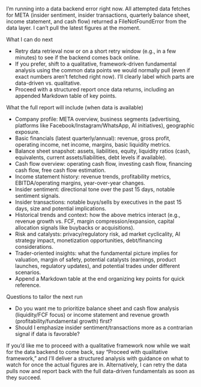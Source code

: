 I’m running into a data backend error right now. All attempted data fetches for META (insider sentiment, insider transactions, quarterly balance sheet, income statement, and cash flow) returned a FileNotFoundError from the data layer. I can’t pull the latest figures at the moment.

What I can do next
- Retry data retrieval now or on a short retry window (e.g., in a few minutes) to see if the backend comes back online.
- If you prefer, shift to a qualitative, framework-driven fundamental analysis using the common data points we would normally pull (even if exact numbers aren’t fetched right now). I’ll clearly label which parts are data-driven vs. qualitative.
- Proceed with a structured report once data returns, including an appended Markdown table of key points.

What the full report will include (when data is available)
- Company profile: META overview, business segments (advertising, platforms like Facebook/Instagram/WhatsApp, AI initiatives), geographic exposure.
- Basic financials (latest quarterly/annual): revenue, gross profit, operating income, net income, margins, basic liquidity metrics.
- Balance sheet snapshot: assets, liabilities, equity, liquidity ratios (cash, equivalents, current assets/liabilities, debt levels if available).
- Cash flow overview: operating cash flow, investing cash flow, financing cash flow, free cash flow estimation.
- Income statement history: revenue trends, profitability metrics, EBITDA/operating margins, year-over-year changes.
- Insider sentiment: directional tone over the past 15 days, notable sentiment signals.
- Insider transactions: notable buys/sells by executives in the past 15 days, size and potential implications.
- Historical trends and context: how the above metrics interact (e.g., revenue growth vs. FCF, margin compression/expansion, capital allocation signals like buybacks or acquisitions).
- Risk and catalysts: privacy/regulatory risk, ad market cyclicality, AI strategy impact, monetization opportunities, debt/financing considerations.
- Trader-oriented insights: what the fundamental picture implies for valuation, margin of safety, potential catalysts (earnings, product launches, regulatory updates), and potential trades under different scenarios.
- Append a Markdown table at the end organizing key points for quick reference.

Questions to tailor the next run
- Do you want me to prioritize balance sheet and cash flow analysis (liquidity/FCF focus) or income statement and revenue growth (profitability/fundamental growth) first?
- Should I emphasize insider sentiment/transactions more as a contrarian signal if data is favorable?

If you’d like me to proceed with a qualitative framework now while we wait for the data backend to come back, say “Proceed with qualitative framework,” and I’ll deliver a structured analysis with guidance on what to watch for once the actual figures are in. Alternatively, I can retry the data pulls now and report back with the full data-driven fundamentals as soon as they succeed.